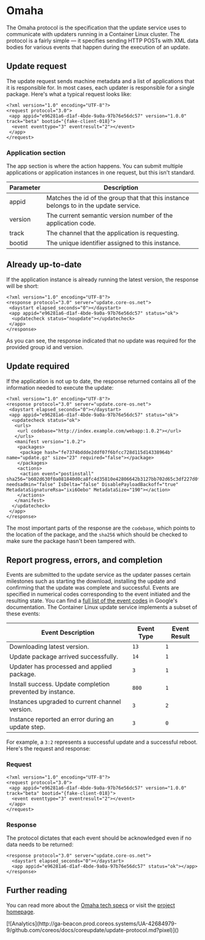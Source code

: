# Omaha

The Omaha protocol is the specification that the update service uses to communicate with updaters running in a Container Linux cluster. The protocol is a fairly simple &mdash; it specifies sending HTTP POSTs with XML data bodies for various events that happen during the execution of an update.

## Update request

The update request sends machine metadata and a list of applications that it is responsible for. In most cases, each updater is responsible for a single package. Here's what a typical request looks like:

```
<?xml version="1.0" encoding="UTF-8"?>
<request protocol="3.0">
 <app appid="e96281a6-d1af-4bde-9a0a-97b76e56dc57" version="1.0.0" track="beta" bootid="{fake-client-018}">
  <event eventtype="3" eventresult="2"></event>
 </app>
</request>
```

### Application section

The app section is where the action happens. You can submit multiple applications or application instances in one request, but this isn't standard.

| Parameter | Description |
|-----------|-------------|
| appid     | Matches the id of the group that that this instance belongs to in the update service. |
| version   | The current semantic version number of the application code. |
| track     | The channel that the application is requesting. |
| bootid    | The unique identifier assigned to this instance. |

## Already up-to-date

If the application instance is already running the latest version, the response will be short:

```
<?xml version="1.0" encoding="UTF-8"?>
<response protocol="3.0" server="update.core-os.net">
 <daystart elapsed_seconds="0"></daystart>
 <app appid="e96281a6-d1af-4bde-9a0a-97b76e56dc57" status="ok">
  <updatecheck status="noupdate"></updatecheck>
 </app>
</response>
```

As you can see, the response indicated that no update was required for the provided group id and version.

## Update required

If the application is not up to date, the response returned contains all of the information needed to execute the update:

```
<?xml version="1.0" encoding="UTF-8"?>
<response protocol="3.0" server="update.core-os.net">
 <daystart elapsed_seconds="0"></daystart>
 <app appid="e96281a6-d1af-4bde-9a0a-97b76e56dc57" status="ok">
  <updatecheck status="ok">
   <urls>
    <url codebase="http://index.example.com/webapp:1.0.2"></url>
   </urls>
   <manifest version="1.0.2">
    <packages>
     <package hash="fe7374bddde2ddf07f6bfcc728d115d14338964b" name="update.gz" size="23" required="false"></package>
    </packages>
    <actions>
     <action event="postinstall" sha256="b602d630f0a081840d0ca8fc4d35810e42806642b3127bb702d65c3df227d0f5" needsadmin="false" IsDelta="false" DisablePayloadBackoff="true" MetadataSignatureRsa="ixi6Oebo" MetadataSize="190"></action>
    </actions>
   </manifest>
  </updatecheck>
 </app>
</response>
```

The most important parts of the response are the `codebase`, which points to the location of the package, and the `sha256` which should be checked to make sure the package hasn't been tampered with.

## Report progress, errors, and completion

Events are submitted to the update service as the updater passes certain milestones such as starting the download, installing the update and confirming that the update was complete and successful. Events are specified in numerical codes corresponding to the event initiated and the resulting state. You can find a [full list of the event codes](https://code.google.com/p/omaha/wiki/ServerProtocol#event_Element) in Google's documentation. The Container Linux update service implements a subset of these events:

| Event Description | Event Type | Event Result |
|-------------------|------------|--------------|
| Downloading latest version. | `13` | `1` |
| Update package arrived successfully. | `14` | `1` |
| Updater has processed and applied package. | `3` | `1` |
| Install success. Update completion prevented by instance. | `800` | `1` |
| Instances upgraded to current channel version. | `3` | `2` |
| Instance reported an error during an update step. | `3` | `0` |

For example, a `3:2` represents a successful update and a successful reboot. Here's the request and response:

### Request

```
<?xml version="1.0" encoding="UTF-8"?>
<request protocol="3.0">
 <app appid="e96281a6-d1af-4bde-9a0a-97b76e56dc57" version="1.0.0" track="beta" bootid="{fake-client-018}">
  <event eventtype="3" eventresult="2"></event>
 </app>
</request>
```

### Response

The protocol dictates that each event should be acknowledged even if no data needs to be returned:

```
<response protocol="3.0" server="update.core-os.net">
  <daystart elapsed_seconds="0"></daystart>
  <app appid="e96281a6-d1af-4bde-9a0a-97b76e56dc57" status="ok"></app>
</response>
```

## Further reading

You can read more about the [Omaha tech specs](https://code.google.com/p/omaha/wiki/ServerProtocol) or visit the [project homepage](https://code.google.com/p/omaha/).

<!-- BEGIN ANALYTICS --> [![Analytics](http://ga-beacon.prod.coreos.systems/UA-42684979-9/github.com/coreos/docs/coreupdate/update-protocol.md?pixel)]() <!-- END ANALYTICS -->